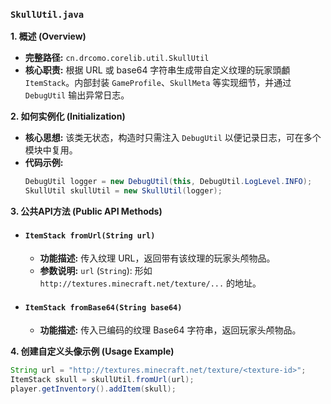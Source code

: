 ### `SkullUtil.java`

**1. 概述 (Overview)**

  * **完整路径:** `cn.drcomo.corelib.util.SkullUtil`
  * **核心职责:** 根据 URL 或 base64 字符串生成带自定义纹理的玩家頭顱 `ItemStack`。内部封装 `GameProfile`、`SkullMeta` 等实现细节，并通过 `DebugUtil` 输出异常日志。

**2. 如何实例化 (Initialization)**

  * **核心思想:** 该类无状态，构造时只需注入 `DebugUtil` 以便记录日志，可在多个模块中复用。
  * **代码示例:**
    ```java
    DebugUtil logger = new DebugUtil(this, DebugUtil.LogLevel.INFO);
    SkullUtil skullUtil = new SkullUtil(logger);
    ```

**3. 公共API方法 (Public API Methods)**

  * #### `ItemStack fromUrl(String url)`
      * **功能描述:** 传入纹理 URL，返回带有该纹理的玩家头颅物品。
      * **参数说明:** `url` (`String`): 形如 `http://textures.minecraft.net/texture/...` 的地址。

  * #### `ItemStack fromBase64(String base64)`
      * **功能描述:** 传入已编码的纹理 Base64 字符串，返回玩家头颅物品。

**4. 创建自定义头像示例 (Usage Example)**

```java
String url = "http://textures.minecraft.net/texture/<texture-id>";
ItemStack skull = skullUtil.fromUrl(url);
player.getInventory().addItem(skull);
```
